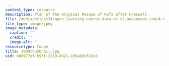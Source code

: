```yaml
---
content_type: resource
description: Plan of the Original Mosque of Kufa after Creswell.
file: /media/https%3A/open-learning-course-data-rc.s3.amazonaws.com/4-614-religious-architecture-and-islamic-cultures-fall-2002/666977ef593f22690621105a8dc616c8_3009thumbnail.jpg
file_type: image/jpeg
image_metadata:
  caption: ''
  credit: ''
  image-alt: ''
resourcetype: Image
title: 3009thumbnail.jpg
uid: 666977ef-593f-2269-0621-105a8dc616c8
---
```

